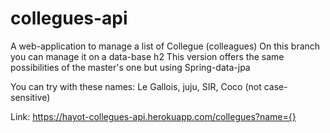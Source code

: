 # collegues-api
A web-application to manage a list of Collegue (colleagues)
On this branch you can manage it on a data-base h2
This version offers the same possibilities of the master's one but using Spring-data-jpa

You can try with these names: Le Gallois, juju, SIR, Coco (not case-sensitive)

Link: https://hayot-collegues-api.herokuapp.com/collegues?name={}
